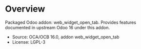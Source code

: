 # Overview

Packaged Odoo addon: web_widget_open_tab. Provides features documented in upstream Odoo 16 under this addon.

- Source: OCA/OCB 16.0, addon web_widget_open_tab
- License: LGPL-3
